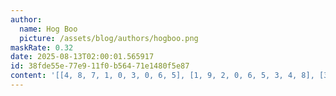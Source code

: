 ```yaml
---
author:
  name: Hog Boo
  picture: /assets/blog/authors/hogboo.png
maskRate: 0.32
date: 2025-08-13T02:00:01.565917
id: 38fde55e-77e9-11f0-b564-71e1480f5e87
content: '[[4, 8, 7, 1, 0, 3, 0, 6, 5], [1, 9, 2, 0, 6, 5, 3, 4, 8], [3, 5, 0, 9, 0, 0, 1, 2, 7], [9, 0, 4, 3, 7, 0, 5, 8, 6], [6, 7, 1, 8, 5, 2, 4, 0, 9], [0, 3, 5, 0, 4, 9, 2, 7, 0], [7, 0, 9, 0, 0, 6, 8, 0, 4], [0, 4, 0, 0, 1, 7, 0, 9, 3], [0, 6, 3, 0, 0, 8, 7, 0, 0]]'
---
```

